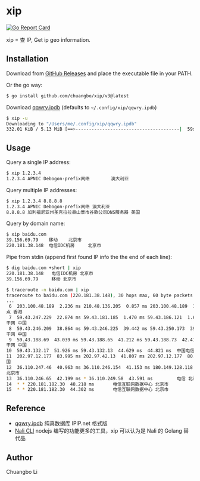 # xip

[![Go Report Card](https://goreportcard.com/badge/github.com/chuangbo/xip/v3)](https://goreportcard.com/report/github.com/chuangbo/xip/v3)

xip = 查 IP, Get ip geo information.

## Installation

Download from [GitHub Releases](https://github.com/chuangbo/xip/releases) and place the executable file in your PATH.

Or the go way:

```sh
$ go install github.com/chuangbo/xip/v3@latest
```

Download [qqwry.ipdb](https://github.com/metowolf/qqwry.ipdb) (defaults to `~/.config/xip/qqwry.ipdb`)

```sh
$ xip -u
Downloading to "/Users/me/.config/xip/qqwry.ipdb"
332.01 KiB / 5.13 MiB [==>---------------------------------------|  59s ] 83.00 KiB/s
```

## Usage

Query a single IP address:

```sh
$ xip 1.2.3.4
1.2.3.4 APNIC Debogon-prefix网络        澳大利亚
```

Query multiple IP addresses:
```sh
$ xip 1.2.3.4 8.8.8.8
1.2.3.4 APNIC Debogon-prefix网络 澳大利亚
8.8.8.8 加利福尼亚州圣克拉拉县山景市谷歌公司DNS服务器 美国
```

Query by domain name:
```sh
$ xip baidu.com
39.156.69.79    移动    北京市
220.181.38.148  电信IDC机房     北京市
```

Pipe from stdin (append first found IP info the the end of each line):

```sh
$ dig baidu.com +short | xip
220.181.38.148   电信IDC机房 北京市
39.156.69.79     移动 北京市

$ traceroute -n baidu.com | xip
traceroute to baidu.com (220.181.38.148), 30 hops max, 60 byte packets  电信IDC机房 北京市
...
 6  203.100.48.189  2.236 ms 210.48.136.205  0.857 ms 203.100.48.189  1.964 ms  中国电信CN2节
点 香港
 7  59.43.247.229  22.874 ms 59.43.181.185  1.470 ms 59.43.186.121  1.670 ms    中国电信CN2骨
干网 中国
 8  59.43.246.209  38.864 ms 59.43.246.225  39.442 ms 59.43.250.173  39.976 ms  中国电信CN2骨
干网 中国
 9  59.43.188.69  43.039 ms 59.43.188.65  41.212 ms 59.43.188.73  42.410 ms     中国电信CN2骨
干网 中国
10  59.43.132.17  51.926 ms 59.43.132.13  44.629 ms  44.821 ms  中国电信CN2骨干网 中国
11  202.97.12.177  83.995 ms 202.97.42.13  41.807 ms 202.97.12.177  80.883 ms   电信骨干网 中
国
12  36.110.247.46  40.963 ms 36.110.246.154  41.153 ms 180.149.128.118  41.589 ms       电信
北京市
13  36.110.246.65  42.199 ms * 36.110.249.58  43.591 ms         电信 北京市
14  * * 220.181.182.30  48.218 ms       电信互联网数据中心 北京市
15  * * 220.181.182.30  44.302 ms       电信互联网数据中心 北京市

```

## Reference

* [qqwry.ipdb](https://github.com/metowolf/qqwry.ipdb) 纯真数据库 IPIP.net 格式版
* [Nali CLI](https://github.com/SukkaW/nali-cli) nodejs 编写的功能更多的工具，xip 可以认为是 Nali 的 Golang 替代品

## Author

Chuangbo Li
